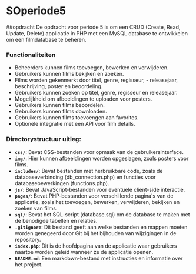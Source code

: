 # SOperiode5

##opdracht
De opdracht voor periode 5 is om een CRUD (Create, Read, Update, Delete) applicatie in PHP met een MySQL database te ontwikkelen om een filmdatabase te beheren.

### Functionaliteiten
- Beheerders kunnen films toevoegen, bewerken en verwijderen.
- Gebruikers kunnen films bekijken en zoeken.
- Films worden gekenmerkt door titel, genre, regisseur, - releasejaar, beschrijving, poster en beoordeling.
- Gebruikers kunnen zoeken op titel, genre, regisseur en releasejaar.
- Mogelijkheid om afbeeldingen te uploaden voor posters.
- Gebruikers kunnen films beoordelen.
- Gebruikers kunnen films downloaden.
- Gebruikers kunnen films toevoengen aan favorites.
- Optionele integratie met een API voor film details.

### Directorystructuur uitleg:

- **`css/`**: Bevat CSS-bestanden voor opmaak van de gebruikersinterface.
- **`img/`**: Hier kunnen afbeeldingen worden opgeslagen, zoals posters voor films.
- **`includes/`**: Bevat bestanden met herbruikbare code, zoals de databaseverbinding (db_connection.php) en functies voor databasebewerkingen (functions.php).
- **`js/`**: Bevat JavaScript-bestanden voor eventuele client-side interactie.
- **`pages/`**: Bevat PHP-bestanden voor verschillende pagina's van de applicatie, zoals het toevoegen, bewerken, verwijderen, bekijken en zoeken van films.
- **`sql/`**: Bevat het SQL-script (database.sql) om de database te maken met de benodigde tabellen en relaties.
- **`.gitignore`**: Dit bestand geeft aan welke bestanden en mappen moeten worden genegeerd door Git bij het bijhouden van wijzigingen in de repository.
- **`index.php`**: Dit is de hoofdpagina van de applicatie waar gebruikers naartoe worden geleid wanneer ze de applicatie openen.
- **`README.md`**: Een markdown-bestand met instructies en informatie over het project.
